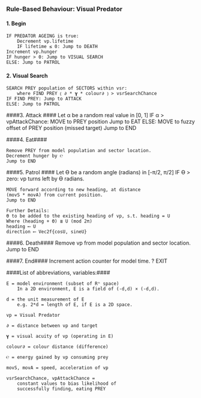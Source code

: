 
### Rule-Based Behaviour: Visual Predator ###

#### 1. Begin ####
	IF PREDATOR AGEING is true:
		Decrement vp.lifetime
		IF lifetime ≤ 0: Jump to DEATH
	Increment vp.hunger
	IF hunger > 0: Jump to VISUAL SEARCH
	ELSE: Jump to PATROL
	
#### 2. Visual Search ####
	SEARCH PREY population of SECTORS within vsr:
		where FIND PREY ⟮ ∂ * 𝛄 * colour∂ ⟯ > vsrSearchChance
	IF FIND PREY: Jump to ATTACK
	ELSE: Jump to PATROL
	
####3. Attack ####
	Let α be a random real value in [0, 1]
	IF α > vpAttackChance: 
		MOVE to PREY position
		Jump to EAT
	ELSE: 
		MOVE to fuzzy offset of PREY position (missed target)
		Jump to END

####4.  Eat####

	Remove PREY from model population and sector location.
	Decrement hunger by ℮
	Jump to END

####5. Patrol ####
	Let ϴ be a random angle (radians) in [-π/2, π/2] 
	IF ϴ > zero: vp turns left by ϴ radians.

	MOVE forward according to new heading, at distance 
	(movS * movA) from current position.
	Jump to END

	Further Details:
	ϴ to be added to the existing heading of vp, s.t. heading = U 
	Where (heading + ϴ) ≣ U (mod 2π)
	heading ⟵ U
	direction ⟵ Vec2f{cosU, sineU}

####6. Death####
	Remove vp from model population and sector location.
	Jump to END

####7. End####
	Increment action counter for model time.
	?
	EXIT
	
####List of abbreviations,  variables:####

	E = model environment (subset of Rⁿ space)
		In a 2D environment, E is a field of (-d,d) × (-d,d).
		
	d = the unit measurement of E
		e.g. 2*d = length of E, if E is a 2D space.
		
	vp = Visual Predator
	
	∂ = distance between vp and target
	
	𝛄 = visual acuity of vp (operating in E)
	
	colour∂ = colour distance (difference)
	
	℮ = energy gained by vp consuming prey
	
	movS, movA = speed, acceleration of vp
	
	vsrSearchChance, vpAttackChance = 
		constant values to bias likelihood of
		successfully finding, eating PREY